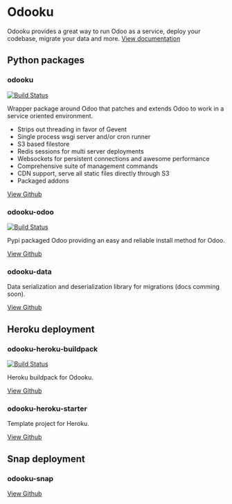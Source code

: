 # Odooku

Odooku provides a great way to run Odoo as a service,
deploy your codebase, migrate your data and more.
[View documentation](https://odooku.github.io/odooku/)

## Python packages

### odooku
[![Build Status](https://travis-ci.org/odooku/odooku.svg?branch=10.0)](https://travis-ci.org/odooku/odooku)

Wrapper package around Odoo that patches and extends Odoo to work in a service oriented environment.

- Strips out threading in favor of Gevent
- Single process wsgi server and/or cron runner
- S3 based filestore
- Redis sessions for multi server deployments
- Websockets for persistent connections and awesome performance
- Comprehensive suite of management commands
- CDN support, serve all static files directly through S3
- Packaged addons

[View Github](https://github.com/odooku/odooku)

### odooku-odoo
[![Build Status](https://travis-ci.org/odooku/odooku-odoo.svg?branch=10.0)](https://travis-ci.org/odooku/odooku-odoo)

Pypi packaged Odoo providing an easy and reliable install method for Odoo.

[View Github](https://github.com/odooku/odooku-odoo)

### odooku-data

Data serialization and deserialization library for migrations (docs comming soon).

[View Github](https://github.com/odooku/odooku-data)

## Heroku deployment

### odooku-heroku-buildpack
[![Build Status](https://travis-ci.org/odooku/odooku-heroku-buildpack.svg?branch=10.0)](https://travis-ci.org/odooku/odooku-heroku-buildpack)

Heroku buildpack for Odooku.

[View Github](https://github.com/odooku/odooku-heroku-buildpack)

### odooku-heroku-starter

Template project for Heroku.

[View Github](https://github.com/odooku/odooku-heroku-starter)

## Snap deployment

### odooku-snap

[View Github](https://github.com/odooku/odooku-snap)